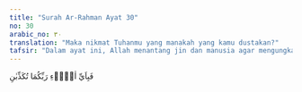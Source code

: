 ```yaml
---
title: "Surah Ar-Rahman Ayat 30"
no: 30
arabic_no: ٣٠
translation: "Maka nikmat Tuhanmu yang manakah yang kamu dustakan?"
tafsir: "Dalam ayat ini, Allah menantang jin dan manusia agar mengungkapkan nikmat-Nya yang mereka dustakan. Berapa banyak permohonan yang telah dikabulkan-Nya. Berapa banyak hal-hal yang baru diciptakan-Nya. Dan berapa banyak orang yang lemah ditolongNya."
---
```

فَبِاَيِّ اٰلَاۤءِ رَبِّكُمَا تُكَذِّبٰنِ 